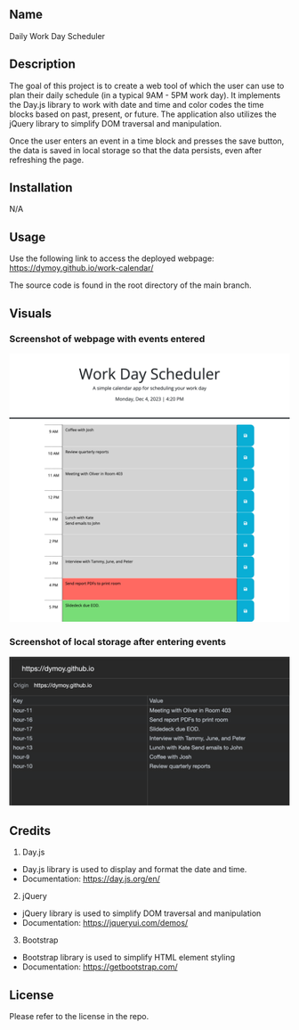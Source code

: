 ## Name 

Daily Work Day Scheduler 

## Description

The goal of this project is to create a web tool of which the user can use to plan their daily schedule (in a typical 9AM - 5PM work day). It implements the Day.js library to work with date and time and color codes the time blocks based on past, present, or future. The application also utilizes the jQuery library to simplify DOM traversal and manipulation. 

Once the user enters an event in a time block and presses the save button, the data is saved in local storage so that the data persists, even after refreshing the page. 

## Installation 

N/A

## Usage 
Use the following link to access the deployed webpage: 
https://dymoy.github.io/work-calendar/

The source code is found in the root directory of the main branch. 

## Visuals 

### Screenshot of webpage with events entered

!["Work Calendar with events entered."](./Assets/images/work_calendar_screenshot.png)

### Screenshot of local storage after entering events 
!["Screenshot of local stoage"](./Assets/images/work_calendar_local_storage.png)

## Credits 
1. Day.js 
- Day.js library is used to display and format the date and time. 
- Documentation: https://day.js.org/en/

2. jQuery
- jQuery library is used to simplify DOM traversal and manipulation
- Documentation: https://jqueryui.com/demos/

3. Bootstrap 
- Bootstrap library is used to simplify HTML element styling 
- Documentation: https://getbootstrap.com/

## License 

Please refer to the license in the repo.

